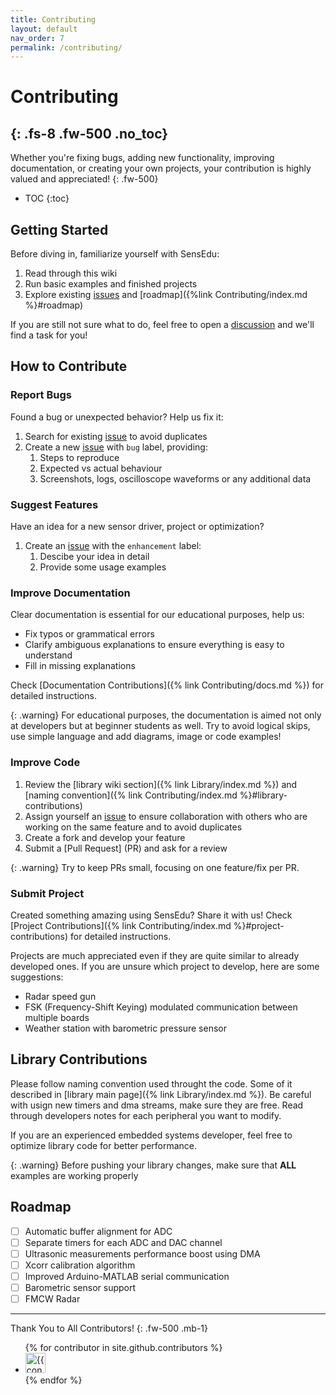 ```yaml
---
title: Contributing
layout: default
nav_order: 7
permalink: /contributing/
---
```


# Contributing
{: .fs-8 .fw-500 .no_toc}
---

Whether you're fixing bugs, adding new functionality, improving documentation, or creating your own projects, your contribution is highly valued and appreciated!
{: .fw-500}

- TOC
{:toc}

## Getting Started
Before diving in, familiarize yourself with SensEdu:
1.  Read through this wiki
2.  Run basic examples and finished projects
3.  Explore existing [issues] and [roadmap]({%link Contributing/index.md %}#roadmap)

If you are still not sure what to do, feel free to open a [discussion](https://github.com/ShiegeChan/SensEdu/discussions) and we'll find a task for you!

## How to Contribute

### Report Bugs
Found a bug or unexpected behavior?  Help us fix it:
1. Search for existing [issue] to avoid duplicates
2. Create a new [issue] with `bug` label, providing:
   1. Steps to reproduce
   2. Expected vs actual behaviour
   3. Screenshots, logs, oscilloscope waveforms or any additional data

### Suggest Features
Have an idea for a new sensor driver, project or optimization? 

1. Create an [issue] with the `enhancement` label:
   1. Descibe your idea in detail
   2. Provide some usage examples

### Improve Documentation
Clear documentation is essential for our educational purposes, help us:
* Fix typos or grammatical errors
* Clarify ambiguous explanations to ensure everything is easy to understand
* Fill in missing explanations

Check [Documentation Contributions]({% link Contributing/docs.md %}) for detailed instructions.

{: .warning}
For educational purposes, the documentation is aimed not only at developers but at beginner students as well. Try to avoid logical skips, use simple language and add diagrams, image or code examples!

### Improve Code

1. Review the [library wiki section]({% link Library/index.md %}) and [naming convention]({% link Contributing/index.md %}#library-contributions)
2. Assign yourself an [issue] to ensure collaboration with others who are working on the same feature and to avoid duplicates
3. Create a fork and develop your feature
4. Submit a [Pull Request] (PR) and ask for a review

{: .warning}
Try to keep PRs small, focusing on one feature/fix per PR.

### Submit Project
Created something amazing using SensEdu? Share it with us! Check [Project Contributions]({% link Contributing/index.md %}#project-contributions) for detailed instructions.

Projects are much appreciated even if they are quite similar to already developed ones. If you are unsure which project to develop, here are some suggestions:
* Radar speed gun
* FSK (Frequency-Shift Keying) modulated communication between multiple boards
* Weather station with barometric pressure sensor

## Library Contributions

Please follow naming convention used throught the code. Some of it described in [library main page]({% link Library/index.md %}). Be careful with usign new timers and dma streams, make sure they are free. Read through developers notes for each peripheral you want to modify.

If you are an experienced embedded systems developer, feel free to optimize library code for better performance.

{: .warning}
Before pushing your library changes, make sure that **ALL** examples are working properly


## Roadmap

- [ ] Automatic buffer alignment for ADC
- [ ] Separate timers for each ADC and DAC channel
- [ ] Ultrasonic measurements performance boost using DMA
- [ ] Xcorr calibration algorithm
- [ ] Improved Arduino-MATLAB serial communication
- [ ] Barometric sensor support
- [ ] FMCW Radar

---

Thank You to All Contributors!
{: .fw-500 .mb-1}

<ul class="list-style-none">
{% for contributor in site.github.contributors %}
  <li class="d-inline-block mr-1">
     <a href="{{ contributor.html_url }}"><img src="{{ contributor.avatar_url }}" width="32" height="32" alt="{{ contributor.login }}"></a>
  </li>
{% endfor %}
</ul>

[issue]: https://github.com/ShiegeChan/SensEdu/issues
[issues]: https://github.com/ShiegeChan/SensEdu/issues
[discussion]: https://github.com/ShiegeChan/SensEdu/discussions

